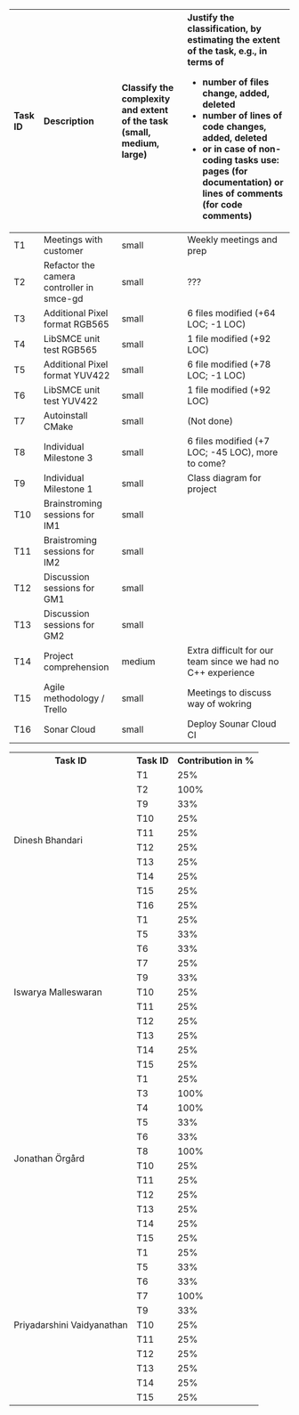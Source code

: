 <!--
| Name                       | Task ID                            | Contribution in %                         |
| :------------------------- | :--------------------------------- | :---------------------------------------- |
| Dinesh Bhandari            | T1 <br> T2 <br> T8 <br> T9 <br> T10 <br> T11 <br> T12 <br> T13                 | 25% <br> 100%<br> 25% <br>25%<br>25%<br>25%<br>25%<br>25%                        |                          |
| Iswarya Malleswaran        | T1 <br> T5 <br> T6 <br> T7<br> T8 <br> T9 <br> T10 <br> T11 <br> T12 <br> T13         | 25% <br> 33% <br> 50% <br>25%<br>25%<br>25%<br>25%<br>25%<br>25%<br>25%                       |                   |
| Jonathan Örgård            | T1 <br> T3 <br> T4 <br> T5 <br> T6 <br> T8 <br> T9 <br> T10 <br> T11 <br> T12 <br> T13 | 25% <br> 100% <br> 100% <br> 33% <br> 25% <br> 25% <br> 25% <br> 25% <br> 25% <br> 25% <br> ???                       ||
| Priyadarshini Vaidyanathan | T1 <br> T5<br>T6 <br> T7<br> T8 <br> T9 <br> T10 <br> T11 <br> T12 <br> T13   | 25% <br>25%<br> 25%<br>75%<br>25% <br>25%<br>25%<br>25%<br>25%<br>25%                        |
-->

| Task ID | Description                               | Classify the complexity and extent of the task (small, medium, large) |  Justify the classification, by estimating the extent of the task, e.g., in terms of<ul><li>number of files change, added, deleted</li><li>number of lines of code changes, added, deleted</li><li>or in case of non-coding tasks use: pages (for documentation) or lines of comments (for code comments)</li></ul>|
| :------ | :---------------------------------------- | :-------------------------------------------------------------------- | :----------------------------------------------------------------------------------------------------------------------------------------------------------------------------------------------------------------------------------------------------------------------------------------------------------------- |
| T1      | Meetings with customer                    | small    | Weekly meetings and prep                                    |
| T2      | Refactor the camera controller in smce-gd | small    | ???                                                         |
| T3      | Additional Pixel format RGB565            | small    | 6 files modified (+64 LOC; -1 LOC)                          |
| T4      | LibSMCE unit test RGB565                  | small    | 1 file modified (+92 LOC)                                   |
| T5      | Additional Pixel format YUV422            | small    | 6 file modified (+78 LOC; -1 LOC)                           |
| T6      | LibSMCE unit test YUV422                  | small    | 1 file modified (+92 LOC)                                   |
| T7      | Autoinstall CMake                         | small    | (Not done)                                                  |
| T8      | Individual Milestone 3                    | small    | 6 files modified (+7 LOC; -45 LOC), more to come?           |
| T9      | Individual Milestone 1                    | small    | Class diagram for project                                   |
| T10     | Brainstroming sessions for IM1            | small    |                                                             |
| T11     | Braistroming sessions for IM2             | small    |                                                             |
| T12     | Discussion sessions for GM1               | small    |                                                             |
| T13     | Discussion sessions for  GM2              | small    |                                                             |
| T14     | Project comprehension                     | medium   | Extra difficult for our team since we had no C++ experience |
| T15     | Agile methodology / Trello                | small    | Meetings to discuss way of wokring                          |
| T16     | Sonar Cloud                               | small    | Deploy Sounar Cloud CI                                      |


<table>
    <tr>
        <th>Task ID</th>
        <th>Task ID</th>
        <th>Contribution in %</th>
    </tr>
    <!-- Dinesh -->
    <tr>
        <td rowspan="10">Dinesh Bhandari</td>
        <td>T1</td><td>25%</td>
    </tr>
    <tr>
        <td>T2</td><td>100%</td>
    </tr>
    <!-- Add back once anything from milestone 3 has been added
    <tr>
        <td>T8</td><td>25%</td>
    </tr>
    -->
    <tr>
        <td>T9</td><td>33%</td>
    </tr>
    <tr>
        <td>T10</td><td>25%</td>
    </tr>
    <tr>
        <td>T11</td><td>25%</td>
    </tr>
    <tr>
        <td>T12</td><td>25%</td>
    </tr>
    <tr>
        <td>T13</td><td>25%</td>
    </tr>
    <tr>
        <td>T14</td><td>25%</td>
    </tr>
    <tr>
        <td>T15</td><td>25%</td>
    </tr>
    <tr>
        <td>T16</td><td>25%</td>
    </tr>
    <!-- Iswarya -->
    <tr>
        <td rowspan="11">Iswarya Malleswaran</td>
        <td>T1</td><td>25%</td>
    </tr>
    <tr>
        <td>T5</td><td>33%</td>
    </tr>
    <tr>
        <td>T6</td><td>33%</td>
    </tr>
    <tr>
        <td>T7</td><td>25%</td>
    </tr>
    <!-- Add back once anything from milestone 3 has been added
    <tr>
        <td>T8</td><td>25%</td>
    </tr>
    -->
    <tr>
        <td>T9</td><td>33%</td>
    </tr>
    <tr>
        <td>T10</td><td>25%</td>
    </tr>
    <tr>
        <td>T11</td><td>25%</td>
    </tr>
    <tr>
        <td>T12</td><td>25%</td>
    </tr>
    <tr>
        <td>T13</td><td>25%</td>
    </tr>
    <tr>
        <td>T14</td><td>25%</td>
    </tr>
    <tr>
        <td>T15</td><td>25%</td>
    </tr>
    <!-- Jonathan -->
    <tr>
        <td rowspan="12">Jonathan Örgård</td>
        <td>T1</td><td>25%</td>
    </tr>
    <tr>
        <td>T3</td><td>100%</td>
    </tr>
    <tr>
        <td>T4</td><td>100%</td>
    </tr>
    <tr>
        <td>T5</td><td>33%</td>
    </tr>
    <tr>
        <td>T6</td><td>33%</td>
    </tr>
    <!-- Reduce once others add stuff from milestone 3 -->
    <tr>
        <td>T8</td><td>100%</td>
    </tr>
    <tr>
        <td>T10</td><td>25%</td>
    </tr>
    <tr>
        <td>T11</td><td>25%</td>
    </tr>
    <tr>
        <td>T12</td><td>25%</td>
    </tr>
    <tr>
        <td>T13</td><td>25%</td>
    </tr>
    <tr>
        <td>T14</td><td>25%</td>
    </tr>
    <tr>
        <td>T15</td><td>25%</td>
    </tr>
    <!-- Priyadarshini -->
    <tr>
        <td rowspan="11">Priyadarshini Vaidyanathan</td>
        <td>T1</td><td>25%</td>
    </tr>
    <tr>
        <td>T5</td><td>33%</td>
    </tr>
    <tr>
        <td>T6</td><td>33%</td>
    </tr>
    <tr>
        <td>T7</td><td>100%</td>
    </tr>
    <!-- Add back once anything from milestone 3 has been added
    <tr>
        <td>T8</td><td>25%</td>
    </tr>
    -->
    <tr>
        <td>T9</td><td>33%</td>
    </tr>
    <tr>
        <td>T10</td><td>25%</td>
    </tr>
    <tr>
        <td>T11</td><td>25%</td>
    </tr>
    <tr>
        <td>T12</td><td>25%</td>
    </tr>
    <tr>
        <td>T13</td><td>25%</td>
    </tr>
    <tr>
        <td>T14</td><td>25%</td>
    </tr>
    <tr>
        <td>T15</td><td>25%</td>
    </tr>
</table>
